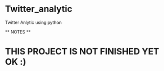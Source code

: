 # Twitter_analytic

Twitter Anlytic using python


** NOTES **

# THIS PROJECT IS NOT FINISHED YET OK :)
